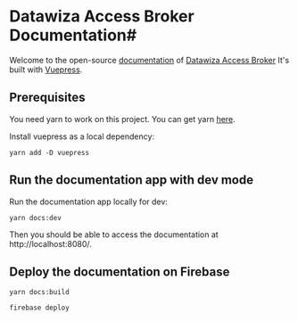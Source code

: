 # Datawiza Access Broker Documentation#

Welcome to the open-source [documentation](https://docs.datawiza.com) of [Datawiza Access Broker](https://datawiza.com)
It's built with [Vuepress](https://vuepress.vuejs.org/).


## Prerequisites
You need yarn to work on this project. You can get yarn [here](https://classic.yarnpkg.com/en/docs/install/#mac-stable).

Install vuepress as a local dependency:
```
yarn add -D vuepress
```

## Run the documentation app with dev mode
Run the documentation app locally for dev:

```
yarn docs:dev
```
Then you should be able to access the documentation at http://localhost:8080/.

## Deploy the documentation on Firebase
```
yarn docs:build
```
```
firebase deploy
```

